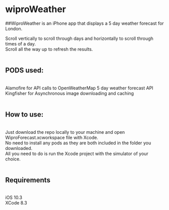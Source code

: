 # wiproWeather


##WiproWeather is an iPhone app that displays a 5 day weather forecast for London.

Scroll vertically to scroll through days and horizontally to scroll through times of a day.
<br />Scroll all the way up to refresh the results.
<br />
<br />

## PODS used:
<br />Alamofire for API calls to  OpenWeatherMap 5 day weather forecast API
<br />Kingfisher for Asynchronous image downloading and caching
<br />
<br />


## How to use:
<br />Just download the repo locally to your machine and open WiproForecast.xcworkspace file with Xcode.
<br />No need to install any pods as they are both included in the folder you downloaded.
<br />All you need to do is run the Xcode project with the simulator of your choice.
<br />
<br />


## Requirements
<br />iOS 10.3
<br />XCode 8.3
